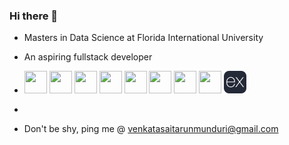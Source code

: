 ### Hi there 👋

<!--
**Tarun-1999M/Tarun-1999M** is a ✨ _special_ ✨ repository because its `README.md` (this file) appears on your GitHub profile.

Here are some ideas to get you started:

- 🔭 I’m currently working on ...
- 🌱 I’m currently learning ...
- 👯 I’m looking to collaborate on ...
- 🤔 I’m looking for help with ...
- 💬 Ask me about ...
- 📫 How to reach me: ...
- 😄 Pronouns: ...
- ⚡ Fun fact: ...
-->


- Masters in Data Science at Florida International University
- An aspiring fullstack developer
  
- <img src="https://github.com/Tarun-1999M/Tarun-1999M/assets/153797175/5ccedb46-d7d2-46a6-84f9-d5b8b43d6944" height="36" width="36"> <img src="https://github.com/Tarun-1999M/Tarun-1999M/assets/153797175/74a36f38-6c1d-479a-8384-160e17d13cd2" height="36" width="36"> <img src="https://github.com/Tarun-1999M/Tarun-1999M/assets/153797175/26c01d6d-3be1-4aa5-83c5-7b92209002b2" height="36" width="36"> <img src="https://github.com/Tarun-1999M/Tarun-1999M/assets/153797175/fc6d7ba7-2b15-4beb-b9a0-f647eca74e60" height="36" width="36"> <img src="https://github.com/Tarun-1999M/Tarun-1999M/assets/153797175/bfe41105-1cf9-471b-8f23-e5b70c890b30" height="36" width="36"> <img src="https://github.com/Tarun-1999M/Tarun-1999M/assets/153797175/c7362882-5806-4b4d-8109-764732ceeef0" height="36" width="36"> <img src="https://github.com/Tarun-1999M/Tarun-1999M/assets/153797175/848cc3c3-ac39-45b8-b591-bb91f08b2009" height="36" width="36"> <img src="https://github.com/Tarun-1999M/Tarun-1999M/assets/153797175/a22b5965-b397-404b-b9fe-6bd9e6c1c749" height="36" width="36"> <img src="https://github.com/tandpfun/skill-icons/blob/main/icons/ExpressJS-Dark.svg" height="36" width="36">



- 

- Don't be shy, ping me @ venkatasaitarunmunduri@gmail.com





